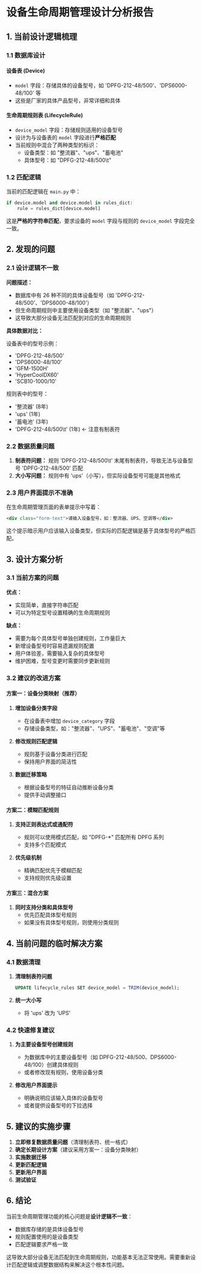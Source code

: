 # 设备生命周期管理设计分析报告

## 1. 当前设计逻辑梳理

### 1.1 数据库设计

#### 设备表 (Device)
- `model` 字段：存储具体的设备型号，如 'DPFG-212-48/500'、'DPS6000-48/100' 等
- 这些是厂家的具体产品型号，非常详细和具体

#### 生命周期规则表 (LifecycleRule)
- `device_model` 字段：存储规则适用的设备型号
- 设计为与设备表的 `model` 字段进行**严格匹配**
- 当前规则中混合了两种类型的标识：
  - 设备类型：如 "整流器"、"ups"、"蓄电池"
  - 具体型号：如 "DPFG-212-48/500\t"

### 1.2 匹配逻辑

当前的匹配逻辑在 `main.py` 中：
```python
if device.model and device.model in rules_dict:
    rule = rules_dict[device.model]
```

这是**严格的字符串匹配**，要求设备的 `model` 字段与规则的 `device_model` 字段完全一致。

## 2. 发现的问题

### 2.1 设计逻辑不一致

**问题描述：**
- 数据库中有 26 种不同的具体设备型号（如 'DPFG-212-48/500'、'DPS6000-48/100'）
- 但生命周期规则中主要使用设备类型（如 "整流器"、"ups"）
- 这导致大部分设备无法匹配到对应的生命周期规则

**具体数据对比：**

设备表中的型号示例：
- 'DPFG-212-48/500'
- 'DPS6000-48/100'
- 'GFM-1500H'
- 'HyperCoolDX60'
- 'SCB10-1000/10'

规则表中的型号：
- '整流器' (8年)
- 'ups' (1年)
- '蓄电池' (3年)
- 'DPFG-212-48/500\t' (1年) ← 注意有制表符

### 2.2 数据质量问题

1. **制表符问题：** 规则 'DPFG-212-48/500\t' 末尾有制表符，导致无法与设备型号 'DPFG-212-48/500' 匹配
2. **大小写问题：** 规则中有 'ups'（小写），但实际设备型号可能是其他格式

### 2.3 用户界面提示不准确

在生命周期管理页面的表单提示中写着：
```html
<div class="form-text">请输入设备型号，如：整流器、UPS、空调等</div>
```

这个提示暗示用户应该输入设备类型，但实际的匹配逻辑是基于具体型号的严格匹配。

## 3. 设计方案分析

### 3.1 当前方案的问题

**优点：**
- 实现简单，直接字符串匹配
- 可以为特定型号设置精确的生命周期规则

**缺点：**
- 需要为每个具体型号单独创建规则，工作量巨大
- 新增设备型号时容易遗漏规则配置
- 用户体验差，需要输入复杂的具体型号
- 维护困难，型号变更时需要同步更新规则

### 3.2 建议的改进方案

#### 方案一：设备分类映射（推荐）

1. **增加设备分类字段**
   - 在设备表中增加 `device_category` 字段
   - 存储设备类型，如："整流器"、"UPS"、"蓄电池"、"空调"等

2. **修改规则匹配逻辑**
   - 规则基于设备分类进行匹配
   - 保持用户界面的简洁性

3. **数据迁移策略**
   - 根据设备型号的特征自动推断设备分类
   - 提供手动调整接口

#### 方案二：模糊匹配规则

1. **支持正则表达式或通配符**
   - 规则可以使用模式匹配，如 "DPFG-*" 匹配所有 DPFG 系列
   - 支持多个匹配模式

2. **优先级机制**
   - 精确匹配优先于模糊匹配
   - 支持规则优先级设置

#### 方案三：混合方案

1. **同时支持分类和具体型号**
   - 优先匹配具体型号规则
   - 如果没有具体型号规则，则使用分类规则

## 4. 当前问题的临时解决方案

### 4.1 数据清理

1. **清理制表符问题**
   ```sql
   UPDATE lifecycle_rules SET device_model = TRIM(device_model);
   ```

2. **统一大小写**
   - 将 'ups' 改为 'UPS'

### 4.2 快速修复建议

1. **为主要设备型号创建规则**
   - 为数据库中的主要设备型号（如 DPFG-212-48/500、DPS6000-48/100）创建具体规则
   - 或者修改现有规则，使用设备分类

2. **修改用户界面提示**
   - 明确说明应该输入具体的设备型号
   - 或者提供设备型号的下拉选择

## 5. 建议的实施步骤

1. **立即修复数据质量问题**（清理制表符、统一格式）
2. **确定长期设计方案**（建议采用方案一：设备分类映射）
3. **实施数据迁移**
4. **更新匹配逻辑**
5. **更新用户界面**
6. **测试验证**

## 6. 结论

当前生命周期管理功能的核心问题是**设计逻辑不一致**：
- 数据库存储的是具体设备型号
- 规则配置使用的是设备类型
- 匹配逻辑要求严格一致

这导致大部分设备无法匹配到生命周期规则，功能基本无法正常使用。需要重新设计匹配逻辑或调整数据结构来解决这个根本性问题。
